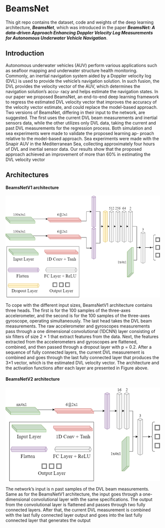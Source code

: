 # BeamsNet

This git repo contains the dataset, code and weights of the 
deep learning architecture, **_BeamsNet_**, which was introduced
in the paper **_BeamsNet: A data-driven Approach Enhancing Doppler Velocity Log Measurements for Autonomous Underwater Vehicle Navigation_**.

## Introduction

Autonomous underwater vehicles (AUV) perform various applications such as
seafloor mapping and underwater structure health monitoring. Commonly, an
inertial navigation system aided by a Doppler velocity log (DVL) is used to
provide the vehicle’s navigation solution. In such fusion, the DVL provides the
velocity vector of the AUV, which determines the navigation solution’s accu-
racy and helps estimate the navigation states. In our paper we proposed BeamsNet,
an end-to-end deep learning framework to regress the estimated DVL velocity
vector that improves the accuracy of the velocity vector estimate, and could
replace the model-based approach. Two versions of BeamsNet, differing in their
input to the network, are suggested. The first uses the current DVL beam
measurements and inertial sensors data, while the other utilizes only DVL data,
taking the current and past DVL measurements for the regression process. Both
simulation and sea experiments were made to validate the proposed learning ap-
proach relative to the model-based approach. Sea experiments were made with
the Snapir AUV in the Mediterranean Sea, collecting approximately four hours
of DVL and inertial sensor data. Our results show that the proposed approach
achieved an improvement of more than 60% in estimating the DVL velocity
vector

## Architectures

#### BeamsNetV1 architecture
![Alt text](/Figures/BeamsNetV1.png "BeamsNetV1 architecture")

To cope with the different input sizes, BeamsNetV1 architecture
contains three heads. The first is for the 100 samples of the three-axes accelerometer, and the second is for the 100 samples of the three-axes gyroscope,
operating simultaneously. The last head takes the DVL beam measurements.
The raw accelerometer and gyroscopes measurements pass through a one dimensional convolutional (1DCNN) layer consisting of six filters of size 2 × 1
that extract features from the data. Next, the features extracted from the accelerometers and gyroscopes are flattened, combined, and then passed through
a dropout layer with p = 0.2. After a sequence of fully connected layers, the current DVL measurement is combined and goes through the last fully connected
layer that produces the 3×1 vector, which is the estimated DVL velocity vector.
The architecture and the activation functions after each layer are presented in
Figure above.

#### BeamsNetV2 architecture
![Alt text](/Figures/BeamsNetV2.png "BeamsNetV2 architecture")

The network’s input is n past samples of the DVL beam measurements. Same as for
the BeamsNetV1 architecture, the input goes through a one-dimensional convolutional layer with the same specifications. The output from the convolutional
layer is flattened and passes through two fully connected layers. After that,
the current DVL measurement is combined with the last fully connected layer
output and goes into the last fully connected layer that generates the output